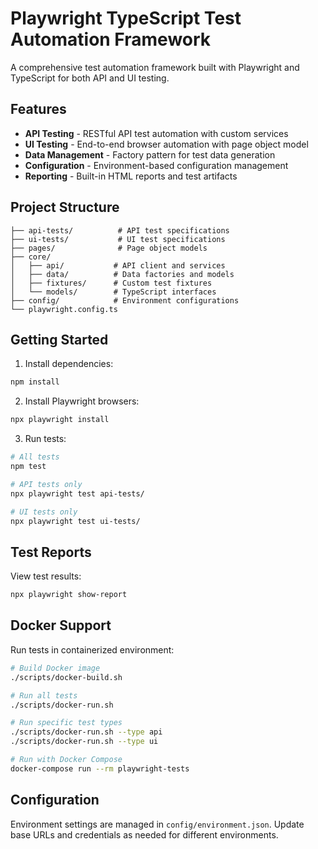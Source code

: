 # Playwright TypeScript Test Automation Framework

A comprehensive test automation framework built with Playwright and TypeScript for both API and UI testing.

## Features

- **API Testing** - RESTful API test automation with custom services
- **UI Testing** - End-to-end browser automation with page object model  
- **Data Management** - Factory pattern for test data generation
- **Configuration** - Environment-based configuration management
- **Reporting** - Built-in HTML reports and test artifacts

## Project Structure

```
├── api-tests/          # API test specifications
├── ui-tests/           # UI test specifications
├── pages/              # Page object models
├── core/
│   ├── api/           # API client and services
│   ├── data/          # Data factories and models
│   ├── fixtures/      # Custom test fixtures
│   └── models/        # TypeScript interfaces
├── config/            # Environment configurations
└── playwright.config.ts
```

## Getting Started

1. Install dependencies:
```bash
npm install
```

2. Install Playwright browsers:
```bash
npx playwright install
```

3. Run tests:
```bash
# All tests
npm test

# API tests only
npx playwright test api-tests/

# UI tests only
npx playwright test ui-tests/
```

## Test Reports

View test results:
```bash
npx playwright show-report
```

## Docker Support

Run tests in containerized environment:

```bash
# Build Docker image
./scripts/docker-build.sh

# Run all tests
./scripts/docker-run.sh

# Run specific test types
./scripts/docker-run.sh --type api
./scripts/docker-run.sh --type ui

# Run with Docker Compose
docker-compose run --rm playwright-tests
```

## Configuration

Environment settings are managed in `config/environment.json`. Update base URLs and credentials as needed for different environments.
